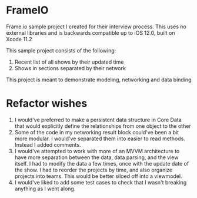 # FrameIO
Frame.io sample project I created for their interview process. This uses no external libraries and is backwards compatible up to iOS 12.0, built on Xcode 11.2

This sample project consists of the following:
1) Recent list of all shows by their updated time
2) Shows in sections separated by their network

This project is meant to demonstrate modeling, networking and data binding

# Refactor wishes

1) I would've preferred to make a persistent data structure in Core Data that would explicitly define the relationships from one object to the other
2) Some of the code in my networking result block could've been a bit more modular. I would've separated them into easier to read methods. Instead I added comments.
3) I would've attempted to work with more of an MVVM architecture to have more separation between the data, data parsing, and the view itself. I had to modify the data a few times, once with the update date of the show. I had to reorder the projects by time, and also organize projects into teams. This would be better siloed off into a viewmodel.  
4) I would've liked to add some test cases to check that I wasn't breaking anything as I went along. 
